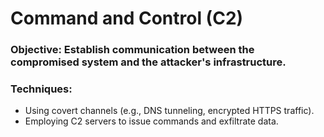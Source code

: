 # Command and Control (C2)

### Objective: Establish communication between the compromised system and the attacker's infrastructure.
### Techniques:
  - Using covert channels (e.g., DNS tunneling, encrypted HTTPS traffic).
  - Employing C2 servers to issue commands and exfiltrate data.
